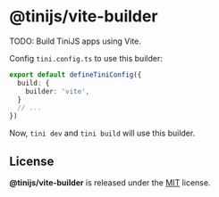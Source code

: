 # @tinijs/vite-builder

TODO: Build TiniJS apps using Vite.

Config `tini.config.ts` to use this builder:

```ts
export default defineTiniConfig({
  build: {
    builder: 'vite',
  }
  // ...
})
```

Now, `tini dev` and `tini build` will use this builder.

## License

**@tinijs/vite-builder** is released under the [MIT](./LICENSE) license.
